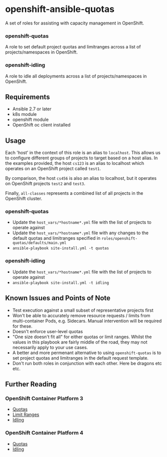 # openshift-ansible-quotas

A set of roles for assisting with capacity management in OpenShift.

### openshift-quotas

A role to set default project quotas and limitranges across a list of projects/namespaces in OpenShift.

### openshift-idling

A role to idle all deployments across a list of projects/namespaces in OpenShift.

## Requirements

* Ansible 2.7 or later
* k8s module
* openshift module
* OpenShift oc client installed

## Usage

Each 'host' in the context of this role is an alias to `localhost`. This allows us to configure different groups of projects to target based on a host alias. In the examples provided, the host `cs123` is an alias to localhost which operates on an OpenShift project called `test1`.

By comparison, the host `cs456` is also an alias to localhost, but it operates on OpenShift projects `test2` and `test3`.

Finally, `all-classes` represents a combined list of all projects in the OpenShift cluster.

### openshift-quotas

* Update the `host_vars/*hostname*.yml` file with the list of projects to operate against
* Update the `host_vars/*hostname*.yml` file with any changes to the default quotas and limitranges specified in `roles/openshift-quotas/defaults/main.yml`
* `ansible-playbook site-install.yml -t quotas`

### openshift-idling

* Update the `host_vars/*hostname*.yml` file with the list of projects to operate against
* `ansible-playbook site-install.yml -t idling`

## Known Issues and Points of Note

* Test execution against a small subset of representative projects first
* Won't be able to accurately remove resource requests / limits from multi-container Pods, e.g. Sidecars. Manual intervention will be required for these.
* Doesn't enforce user-level quotas
* "One size doesn't fit all" for either quotas or limit ranges. Whilst the values in this playbook are fairly middle of the road, they may not necessarily apply to your use cases.
* A better and more permenant alternative to using `openshift-quotas` is to set project quotas and limitranges in the default request template.
* Don't run both roles in conjunction with each other. Here be dragons etc etc.

## Further Reading

### OpenShift Container Platform 3

* [Quotas](https://docs.openshift.com/container-platform/3.11/admin_guide/quota.html)
* [Limit Ranges](https://docs.openshift.com/container-platform/3.11/admin_guide/limits.html)
* [Idling](https://docs.openshift.com/container-platform/3.11/admin_guide/idling_applications.html)

### OpenShift Container Platform 4

* [Quotas](https://docs.openshift.com/container-platform/4.3/applications/quotas/quotas-setting-per-project.html)
* [Idling](https://docs.openshift.com/container-platform/4.3/applications/idling-applications.html)
